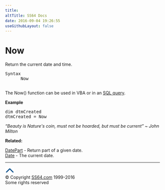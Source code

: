 ```yaml
---
title:
altTitle: SS64 Docs
date: 2016-09-04 19:26:55
useGithubLayout: false
---
```

<!-- #BeginLibraryItem "/Library/head_access.lbi" --><!-- #EndLibraryItem --><h1>Now</h1>
<p>  Return the current date and time.</p>
<pre>Syntax
      Now

</pre>
<p>The Now() function can be used in VBA or in an <a href="syntax-functions.html">SQL query</a>.</p>
<p><b>Example</b></p>
<pre>dim dtmCreated
dtmCreated = Now</pre>
<p class="quote"><i>“Beauty is Nature's coin, must not be hoarded, but must be current” ~ John Milton</i></p>
<p><b>Related:</b></p>
<p><a href="datepart.html">DatePart</a> - Return part of a given date.<br>
<a href="date.html">Date</a> - The current date.</p><!-- #BeginLibraryItem "/Library/foot_access.lbi" --><p>
<!-- access -->

<hr>
<div id="bl" class="footer"><a href="now.html#"><img src="../images/top.png" width="30" height="22" alt="Back to the Top"></a></div>
<div id="br" class="footer, tagline">© Copyright <a href="http://ss64.com/">SS64.com</a> 1999-2016<br>
Some rights reserved</div><!-- #EndLibraryItem -->


